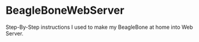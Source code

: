 # BeagleBoneWebServer
Step-By-Step instructions I used to make my BeagleBone at home into Web Server.
